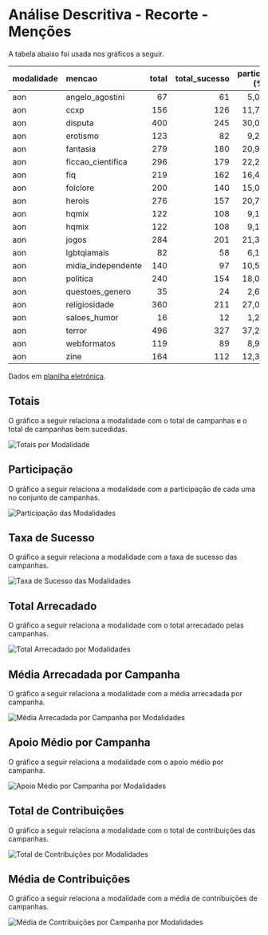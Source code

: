 # Análise Descritiva - Recorte - Menções

A tabela abaixo foi usada nos gráficos a seguir.

| modalidade   | mencao             |   total |   total_sucesso |   particip (%) |   taxa_sucesso (%) |   arrecadado_sucesso (R$) |   media_sucesso (R$) |   std_sucesso (R$) |   min_sucesso (R$) |   max_sucesso (R$) |   apoio_medio (R$) |   contribuicoes |   media_contribuicoes |
|:-------------|:-------------------|--------:|----------------:|---------------:|-------------------:|--------------------------:|---------------------:|-------------------:|-------------------:|-------------------:|-------------------:|----------------:|----------------------:|
| aon          | angelo_agostini    |      67 |              61 |           5,0% |              91,0% |              3.045.252,81 |            49.922,18 |         101.183,47 |           2.944,09 |         679.297,66 |              86,28 |          35.293 |                 578,6 |
| aon          | ccxp               |     156 |             126 |          11,7% |              80,8% |              2.860.818,44 |            22.704,91 |          20.582,18 |           1.720,66 |         154.365,98 |              82,84 |          34.535 |                 274,1 |
| aon          | disputa            |     400 |             245 |          30,0% |              61,3% |              6.532.941,88 |            26.665,07 |          27.722,18 |             787,10 |         163.173,27 |              92,63 |          70.527 |                 287,9 |
| aon          | erotismo           |     123 |              82 |           9,2% |              66,7% |              2.306.077,73 |            28.122,90 |          23.954,89 |           1.990,95 |         125.535,74 |              89,35 |          25.810 |                 314,8 |
| aon          | fantasia           |     279 |             180 |          20,9% |              64,5% |              4.816.835,60 |            26.760,20 |          30.295,09 |              94,90 |         264.585,91 |              89,17 |          54.018 |                 300,1 |
| aon          | ficcao_cientifica  |     296 |             179 |          22,2% |              60,5% |              5.401.646,15 |            30.176,79 |          46.623,44 |              54,54 |         537.544,55 |              87,79 |          61.529 |                 343,7 |
| aon          | fiq                |     219 |             162 |          16,4% |              74,0% |              4.821.257,85 |            29.760,85 |          38.181,98 |           1.405,43 |         396.557,50 |              87,74 |          54.948 |                 339,2 |
| aon          | folclore           |     200 |             140 |          15,0% |              70,0% |              4.507.319,89 |            32.195,14 |          45.455,39 |           1.081,47 |         396.557,50 |              86,73 |          51.967 |                 371,2 |
| aon          | herois             |     276 |             157 |          20,7% |              56,9% |              3.474.485,41 |            22.130,48 |          25.554,86 |             989,68 |         161.153,63 |              91,19 |          38.102 |                 242,7 |
| aon          | hqmix              |     122 |             108 |           9,1% |              88,5% |              3.759.007,87 |            34.805,63 |          76.815,19 |             787,10 |         679.297,66 |              89,17 |          42.155 |                 390,3 |
| aon          | hqmix              |     122 |             108 |           9,1% |              88,5% |              3.759.007,87 |            34.805,63 |          76.815,19 |             787,10 |         679.297,66 |              89,17 |          42.155 |                 390,3 |
| aon          | jogos              |     284 |             201 |          21,3% |              70,8% |              5.604.766,32 |            27.884,41 |          51.240,25 |           1.411,86 |         679.297,66 |              91,74 |          61.093 |                 303,9 |
| aon          | lgbtqiamais        |      82 |              58 |           6,1% |              70,7% |              1.602.557,62 |            27.630,30 |          38.892,54 |             721,79 |         264.456,52 |              89,66 |          17.873 |                 308,2 |
| aon          | midia_independente |     140 |              97 |          10,5% |              69,3% |              4.218.883,10 |            43.493,64 |          57.897,48 |           1.405,43 |         264.585,91 |             110,30 |          38.250 |                 394,3 |
| aon          | politica           |     240 |             154 |          18,0% |              64,2% |              4.982.733,19 |            32.355,41 |          34.162,57 |              54,54 |         215.281,29 |              96,02 |          51.893 |                 337,0 |
| aon          | questoes_genero    |      35 |              24 |           2,6% |              68,6% |                622.913,46 |            25.954,73 |          26.184,68 |           3.366,14 |         123.112,70 |              82,30 |           7.569 |                 315,4 |
| aon          | religiosidade      |     360 |             211 |          27,0% |              58,6% |              6.620.001,80 |            31.374,42 |          59.614,09 |             322,20 |         679.297,66 |              87,51 |          75.649 |                 358,5 |
| aon          | saloes_humor       |      16 |              12 |           1,2% |              75,0% |                162.569,93 |            13.547,49 |          10.287,95 |             459,39 |          29.349,35 |              72,48 |           2.243 |                 186,9 |
| aon          | terror             |     496 |             327 |          37,2% |              65,9% |              9.479.119,39 |            28.988,13 |          51.783,65 |             787,10 |         679.297,66 |              87,30 |         108.579 |                 332,0 |
| aon          | webformatos        |     119 |              89 |           8,9% |              74,8% |              2.104.894,58 |            23.650,50 |          22.257,37 |           3.458,60 |         136.747,60 |              82,97 |          25.369 |                 285,0 |
| aon          | zine               |     164 |             112 |          12,3% |              68,3% |              2.315.707,64 |            20.675,96 |          20.218,38 |              54,54 |         161.153,63 |              81,12 |          28.547 |                 254,9 |

Dados em [planilha eletrônica](./dados/aon-mencoes.xlsx).


## Totais

O gráfico a seguir relaciona a modalidade com o total de campanhas e o total de campanhas bem sucedidas.

![Totais por Modalidade](./img/aon-mencoes-totais.png)


## Participação

O gráfico a seguir relaciona a modalidade com a participação de cada uma no conjunto de campanhas.

![Participação das Modalidades](./img/aon-mencoes-participacao.png)


## Taxa de Sucesso

O gráfico a seguir relaciona a modalidade com a taxa de sucesso das campanhas.

![Taxa de Sucesso das Modalidades](./img/aon-mencoes-taxa-sucesso.png)


## Total Arrecadado

O gráfico a seguir relaciona a modalidade com o total arrecadado pelas campanhas.

![Total Arrecadado por Modalidades](./img/aon-mencoes-total-arrecadado.png)


## Média Arrecadada por Campanha

O gráfico a seguir relaciona a modalidade com a média arrecadada por campanha.

![Média Arrecadada por Campanha por Modalidades](./img/aon-mencoes-media-arrecadada.png)


## Apoio Médio por Campanha

O gráfico a seguir relaciona a modalidade com o apoio médio por campanha.

![Apoio Médio por Campanha por Modalidades](./img/aon-mencoes-apoio-medio.png)


## Total de Contribuições

O gráfico a seguir relaciona a modalidade com o total de contribuições das campanhas.

![Total de Contribuições por Modalidades](./img/aon-mencoes-total-contribuicoes.png)


## Média de Contribuições

O gráfico a seguir relaciona a modalidade com a média de contribuições de campanhas.

![Média de Contribuições por Campanha por Modalidades](./img/aon-mencoes-media-contribuicoes.png)



